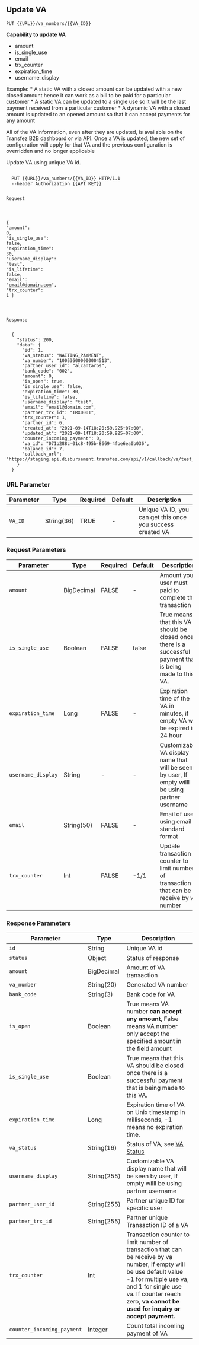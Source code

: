 ## Update VA
<p><api><code>PUT {{URL}}/va_numbers/{{VA_ID}}</code></api></p>
<strong>Capability to update VA</strong> 
<ul>
<li>amount</li>
<li>is_single_use</li>
<li>email</li>
<li>trx_counter</li>
<li>expiration_time</li>
<li>username_display</li>
</ul>
<p>Example:
* A static VA with a closed amount can be updated with a new closed amount hence it can work as a bill to be paid for a particular customer
* A static VA can be updated to a single use so it will be the last payment received from a particular customer
* A dynamic VA with a closed amount is updated to an opened amount so that it can accept payments for any amount</p>
<p>All of the VA information, even after they are updated, is available on the Transfez B2B dashboard or via API. Once a VA is updated, the new set of configuration will apply for that VA and the previous configuration is overridden and no longer applicable </p>
<p>Update VA using unique VA id.</p>

<div class="highlight"><pre class="highlight"><code>
  <span class="nf">PUT</span> <span class="nn">{{URL}}/va_numbers/{{VA_ID}}</span> <span class="kr">HTTP</span><span class="o">/</span><span class="m">1.1</span>
  <span class="s2">--header</span> <span class="nf">Authorization</span> <span class="s2">{{API KEY}}</span> 
  <p class="n">Request</p>

  <span class="p">{</span>
    <span class="nt">&#34;amount&#34;</span><span class="p">:</span> <span class="mi">0</span><span class="p">,</span>
    <span class="nt">&#34;is_single_use&#34;</span><span class="p">:</span> <span class="kc">false</span><span class="p">,</span>
    <span class="nt">&#34;expiration_time&#34;</span><span class="p">:</span> <span class="mi">30</span><span class="p">,</span>
    <span class="nt">&#34;username_display&#34;</span><span class="p">:</span> <span class="s2">&#34;test&#34;</span><span class="p">,</span>
    <span class="nt">&#34;is_lifetime&#34;</span><span class="p">:</span> <span class="kc">false</span><span class="p">,</span>
    <span class="nt">&#34;email&#34;</span><span class="p">:</span> <span class="s2">&#34;email@domain.com&#34;</span><span class="p">,</span>
    <span class="nt">&#34;trx_counter&#34;</span><span class="p">:</span> <span class="mi">1</span>
  <span class="p">}</span>

  <p class="n">Response</p>
  <span class="p">{</span>
    <span class="nt">&#34;status&#34;</span><span class="p">:</span> <span class="mi">200</span><span class="p">,</span>
    <span class="nt">&#34;data&#34;</span><span class="p">:</span> <span class="p">{</span>
      <span class="nt">&#34;id&#34;</span><span class="p">:</span> <span class="mi">1</span><span class="p">,</span>
      <span class="nt">&#34;va_status&#34;</span><span class="p">:</span> <span class="s2">&#34;WAITING_PAYMENT&#34;</span><span class="p">,</span>
      <span class="nt">&#34;va_number&#34;</span><span class="p">:</span> <span class="s2">&#34;100536000000004513&#34;</span><span class="p">,</span>
      <span class="nt">&#34;partner_user_id&#34;</span><span class="p">:</span> <span class="s2">&#34;alcantaros&#34;</span><span class="p">,</span>
      <span class="nt">&#34;bank_code&#34;</span><span class="p">:</span> <span class="s2">&#34;002&#34;</span><span class="p">,</span>
      <span class="nt">&#34;amount&#34;</span><span class="p">:</span> <span class="mi">0</span><span class="p">,</span>
      <span class="nt">&#34;is_open&#34;</span><span class="p">:</span> <span class="kc">true</span><span class="p">,</span>
      <span class="nt">&#34;is_single_use&#34;</span><span class="p">:</span> <span class="kc">false</span><span class="p">,</span>
      <span class="nt">&#34;expiration_time&#34;</span><span class="p">:</span> <span class="mi">30</span><span class="p">,</span>
      <span class="nt">&#34;is_lifetime&#34;</span><span class="p">:</span> <span class="kc">false</span><span class="p">,</span>
      <span class="nt">&#34;username_display&#34;</span><span class="p">:</span> <span class="s2">&#34;test&#34;</span><span class="p">,</span>
      <span class="nt">&#34;email&#34;</span><span class="p">:</span> <span class="s2">&#34;email@domain.com&#34;</span><span class="p">,</span>
      <span class="nt">&#34;partner_trx_id&#34;</span><span class="p">:</span> <span class="s2">&#34;TRX0001&#34;</span><span class="p">,</span>
      <span class="nt">&#34;trx_counter&#34;</span><span class="p">:</span> <span class="mi">1</span><span class="p">,</span>
      <span class="nt">&#34;partner_id&#34;</span><span class="p">:</span> <span class="mi">6</span><span class="p">,</span>
      <span class="nt">&#34;created_at&#34;</span><span class="p">:</span> <span class="s2">&#34;2021-09-14T18:20:59.925+07:00&#34;</span><span class="p">,</span>
      <span class="nt">&#34;updated_at&#34;</span><span class="p">:</span> <span class="s2">&#34;2021-09-14T18:20:59.925+07:00&#34;</span><span class="p">,</span>
      <span class="nt">&#34;counter_incoming_payment&#34;</span><span class="p">:</span> <span class="kc">0</span><span class="p">,</span>
      <span class="nt">&#34;va_id&#34;</span><span class="p">:</span> <span class="s2">&#34;071b288c-01c8-495b-8669-4fbe6ea0b036&#34;</span><span class="p">,</span>
      <span class="nt">&#34;balance_id&#34;</span><span class="p">:</span> <span class="mi">7</span><span class="p">,</span>
      <span class="nt">&#34;callback_url&#34;</span><span class="p">:</span> <span class="kc">&#34;https://staging.api.disbursement.transfez.com/api/v1/callback/va/test_callback&#34;</span>
    <span class="p">}</span>
  <span class="p">}</span>
</span></code></pre></div>
<h3 id="url-parameter-update-va" type="normal">URL Parameter</h3>
<table><thead>
<tr>
<th>Parameter</th>
<th>Type</th>
<th>Required</th>
<th>Default</th>
<th>Description</th>
</tr>
</thead><tbody>
<tr>
<td><api><code>VA_ID</code></api></td>
<td>String(36)</td>
<td>TRUE</td>
<td>-</td>
<td>Unique VA ID, you can get this once you success created VA</td>
</tr>
</tbody></table>

<h3 id="request-parameters-update-va" type="normal">Request Parameters</h3>
<table><thead>
<tr>
<th>Parameter</th>
<th>Type</th>
<th>Required</th>
<th>Default</th>
<th>Description</th>
</tr>
</thead><tbody>
<tr>
<td><api><code>amount</code></api></td>
<td>BigDecimal</td>
<td>FALSE</td>
<td>-</td>
<td>Amount your user must paid to complete the transaction</td>
</tr>
<tr>
<td><api><code>is_single_use</code></api></td>
<td>Boolean</td>
<td>FALSE</td>
<td>false</td>
<td>True means that this VA should be closed once there is a successful payment that is being made to this VA.</td>
</tr>
<tr>
<td><api><code>expiration_time</code></api></td>
<td>Long</td>
<td>FALSE</td>
<td>-</td>
<td>Expiration time of the VA in minutes, if empty VA will be expired in 24 hour</td>
</tr>
<tr>
<td><api><code>username_display</code></api></td>
<td>String</td>
<td>-</td>
<td>-</td>
<td>Customizable VA display name that will be seen by user, If empty willl be using partner username</td>
</tr>
<tr>
<td><api><code>email</code></api></td>
<td>String(50)</td>
<td>FALSE</td>
<td>-</td>
<td>Email of user, using email standard format</td>
</tr>
<tr>
<td><api><code>trx_counter</code></api></td>
<td>Int</td>
<td>FALSE</td>
<td>-1/1</td>
<td>Update transaction counter to limit number of transaction that can be receive by va number</td>
</tr>
</tbody></table>
<h3 id="response-parameters-update-va" type="normal">Response Parameters</h3>
<table><thead>
<tr>
<th>Parameter</th>
<th>Type</th>
<th>Description</th>
</tr>
</thead><tbody>
<tr>
<td><api><code>id</code></api></td>
<td>String</td>
<td>Unique VA id</td>
</tr>
<tr>
<td><api><code>status</code></api></td>
<td>Object</td>
<td>Status of response</code></td>
</tr>
<tr>
<td><api><code>amount</code></api></td>
<td>BigDecimal</td>
<td>Amount of VA transaction</td>
</tr>
<tr>
<td><api><code>va_number</code></api></td>
<td>String(20)</td>
<td>Generated VA number</td>
</tr>
<tr>
<td><api><code>bank_code</code></api></td>
<td>String(3)</td>
<td>Bank code for VA</td>
</tr>
<tr>
<td><api><code>is_open</code></api></td>
<td>Boolean</td>
<td>True means VA number <b>can accept any amount</b>, False means VA number only accept the specified amount in the field amount</td>
</tr>
<tr>
<td><api><code>is_single_use</code></api></td>
<td>Boolean</td>
<td>True means that this VA should be closed once there is a successful payment that is being made to this VA.</td>
</tr>
<tr>
<td><api><code>expiration_time</code></api></td>
<td>Long</td>
<td>Expiration time of VA on Unix timestamp in milliseconds, -1 means no expiration time.</td>
</tr>
<tr>
<td><api><code>va_status</code></api></td>
<td>String(16)</td>
<td>Status of VA, see <a href="#available-status-for-va-aggregator-va-aggregator-status">VA Status</a></td>
</tr>
<tr>
<td><api><code>username_display</code></api></td>
<td>String(255)</td>
<td>Customizable VA display name that will be seen by user, If empty willl be using partner username</td>
</tr>
<tr>
<td><api><code>partner_user_id</code></api></td>
<td>String(255)</td>
<td>Partner unique ID for specific user</td>
</tr>
<td><api><code>partner_trx_id</code></api></td>
<td>String(255)</td>
<td>Partner unique Transaction ID of a VA</td>
</tr>
<tr>
<td><api><code>trx_counter</code></api></td>
<td>Int</td>
<td>Transaction counter to limit number of transaction that can be receive by va number, if empty will be use default value -1 for multiple use va, and 1 for single use va. If counter reach zero, <b>va cannot be used for inquiry or accept payment.</b></td>
</tr>
<tr>
<td><api><code>counter_incoming_payment</code></api></td>
<td>Integer</td>
<td>Count total incoming payment of VA</td>
</tr>
</tbody></table>
